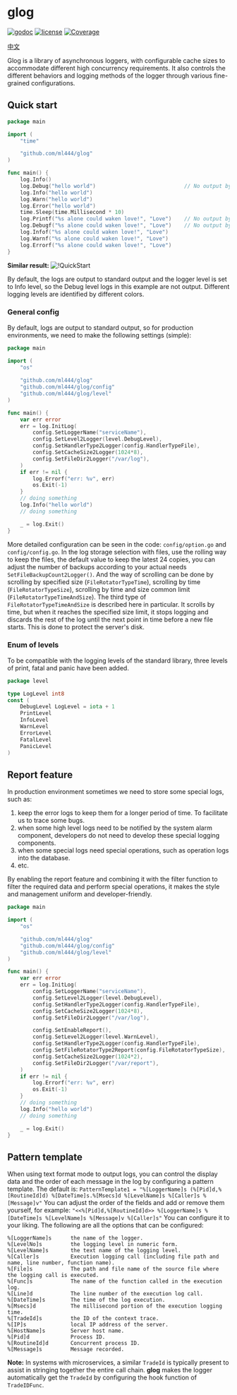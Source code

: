 # glog

[![godoc](http://img.shields.io/badge/godoc-reference-blue.svg?style=flat)](https://godoc.org/github.com/ml444/glog)
[![license](http://img.shields.io/badge/license-MIT-red.svg?style=flat)](https://raw.githubusercontent.com/ml444/glog/master/LICENSE)
[![Coverage](https://img.shields.io/badge/version-v0.1.0-blue)](https://github.com/ml444/glog/releases/tag/v0.1.0)

[中文](README_zh.md)

Glog is a library of asynchronous loggers, with configurable cache sizes to
accommodate different high concurrency requirements. It also controls the
different behaviors and logging methods of the logger through various
fine-grained configurations.

## Quick start

```go
package main

import (
	"time"

	"github.com/ml444/glog"
)

func main() {
	log.Info()
	log.Debug("hello world")                            // No output by default
	log.Info("hello world")
	log.Warn("hello world")
	log.Error("hello world")
	time.Sleep(time.Millisecond * 10)
	log.Printf("%s alone could waken love!", "Love")    // No output by default
	log.Debugf("%s alone could waken love!", "Love")    // No output by default
	log.Infof("%s alone could waken love!", "Love")
	log.Warnf("%s alone could waken love!", "Love")
	log.Errorf("%s alone could waken love!", "Love")
}
```
**Similar result:**
![!QuickStart](https://i.imgur.com/U0xrUeQ.png)

By default, the logs are output to standard output and the logger level is set
to Info level, so the Debug level logs in this example are not output.
Different logging levels are identified by different colors.

### General config
By default, logs are output to standard output, so for production environments, we need to make the following settings (simple):
```go
package main

import (
	"os"
	
	"github.com/ml444/glog"
	"github.com/ml444/glog/config"
	"github.com/ml444/glog/level"
)

func main() {
	var err error
	err = log.InitLog(
		config.SetLoggerName("serviceName"),
		config.SetLevel2Logger(level.DebugLevel),
		config.SetHandlerType2Logger(config.HandlerTypeFile),
		config.SetCacheSize2Logger(1024*8),
		config.SetFileDir2Logger("/var/log"),
	)
	if err != nil {
		log.Errorf("err: %v", err)
		os.Exit(-1)
	}
	// doing something
	log.Info("hello world")
	// doing something

	_ = log.Exit()
}
```
More detailed configuration can be seen in the code: `config/option.go` and `config/config.go`.
In the log storage selection with files, use the rolling way to keep the files, the default value to keep the latest 24 copies, you can adjust the number of backups according to your actual needs `SetFileBackupCount2Logger()`.
And the way of scrolling can be done by scrolling by specified size (`FileRotatorTypeTime`), scrolling by time (`FileRotatorTypeSize`), scrolling by time and size common limit (`FileRotatorTypeTimeAndSize`).
The third type of `FileRotatorTypeTimeAndSize` is described here in particular. It scrolls by time, but when it reaches the specified size limit, it stops logging and discards the rest of the log until the next point in time before a new file starts.
This is done to protect the server's disk.


### Enum of levels
To be compatible with the logging levels of the standard library, three levels 
of print, fatal and panic have been added.
```go
package level

type LogLevel int8
const (
	DebugLevel LogLevel = iota + 1
	PrintLevel
	InfoLevel
	WarnLevel
	ErrorLevel
	FatalLevel
	PanicLevel
)
```

## Report feature
In production environment sometimes we need to store some special logs, such as:
1. keep the error logs to keep them for a longer period of time. To facilitate us to trace some bugs.
2. when some high level logs need to be notified by the system alarm component, developers do not need to develop these special logging components.
3. when some special logs need special operations, such as operation logs into the database.
4. etc.

By enabling the report feature and combining it with the filter function to filter the required data and perform special operations, it makes the style and management uniform and developer-friendly.
```go
package main

import (
	"os"

	"github.com/ml444/glog"
	"github.com/ml444/glog/config"
	"github.com/ml444/glog/level"
)

func main() {
	var err error
	err = log.InitLog(
		config.SetLoggerName("serviceName"),
		config.SetLevel2Logger(level.DebugLevel),
		config.SetHandlerType2Logger(config.HandlerTypeFile),
		config.SetCacheSize2Logger(1024*8),
		config.SetFileDir2Logger("/var/log"),

		config.SetEnableReport(),
		config.SetLevel2Logger(level.WarnLevel),
		config.SetHandlerType2Logger(config.HandlerTypeFile),
		config.SetFileRotatorType2Report(config.FileRotatorTypeSize),
		config.SetCacheSize2Logger(1024*2),
		config.SetFileDir2Logger("/var/report"),
	)
	if err != nil {
		log.Errorf("err: %v", err)
		os.Exit(-1)
	}
	// doing something
	log.Info("hello world")
	// doing something

	_ = log.Exit()
}
```

## Pattern template
When using text format mode to output logs, you can control the display data and the order of each message in the log by configuring a pattern template.
The default is: `PatternTemplate1 = "%[LoggerName]s (%[Pid]d,%[RoutineId]d) %[DateTime]s.%[Msecs]d %[LevelName]s %[Caller]s %[Message]v"`
You can adjust the order of the fields and add or remove them yourself, for example: `"<<%[Pid]d,%[RoutineId]d>> %[LoggerName]s %[DateTime]s %[LevelName]s %[Message]v %[Caller]s"`
You can configure it to your liking.
The following are all the options that can be configured:
```
%[LoggerName]s      the name of the logger.
%[LevelNo]s         the logging level in numeric form.
%[LevelName]s       the text name of the logging level.
%[Caller]s          Execution logging call (including file path and name, line number, function name).
%[File]s            The path and file name of the source file where the logging call is executed.
%[Func]s            The name of the function called in the execution log.
%[Line]d            The line number of the execution log call.
%[DateTime]s        The time of the log execution.
%[Msecs]d           The millisecond portion of the execution logging time.
%[TradeId]s         the ID of the context trace.
%[IP]s              local IP address of the server.
%[HostName]s        Server host name.
%[Pid]d             Process ID.
%[RoutineId]d       Concurrent process ID.
%[Message]s         Message recorded.
```
**Note:**
In systems with microservices, a similar `TradeId` is typically present to assist in stringing together the entire call chain.
**glog** makes the logger automatically get the `TradeId` by configuring the hook function of `TradeIDFunc`.


